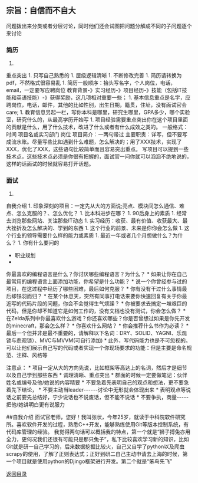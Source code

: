 
## 宗旨：自信而不自大

问题拨出来分类或者分层讨论，同时他们还会试图把问题分解成不同的子问题逐个来讨论

### 简历


1. 
重点突出
1. 
只写自己熟悉的
1. 
层级逻辑清晰
1. 
不断修改完善
1. 
简历请转换为pdf，不然格式很容易乱
1. 
简历一般顺序：抬头写名字，个人岗位，电话，email，一定要写应聘岗位
教育背景-》实习经历-》项目经历-》技能（包括IT技能和英语技能）-》获得奖励，这几项相对重要一些；
1. 
基本信息重点是名字，应聘岗位，电话，邮件，其他的比如性别，出生日期，籍贯，住址，没有面试官会care; 
1. 
教育信息另起一栏，写你本科是哪里，研究生哪里，GPA多少，哪个实验室，研究什么的，从最高学历开始写
1. 
项目经验需要重点突出你在这个项目里面的贡献是什么，用了什么技术，改进了什么或者有什么成效之类的。
一般格式：时间 项目名或实习部门 岗位
项目简介：一两句带过
主要职责：详写，但不要写成流水账。尽量写些比如遇到什么难题，怎么解决的；用了XXX技术，实现了XXX，优化了XXX，这些语句比较简单而且容易突出重点。
写项目可以提到一些技术点，这些技术点必须是你很有把握的，面试官一问你就可以滔滔不绝地说的，这样的话面试的时候就容易打开话题。

### 面试


1. 
自我介绍
1. 
印象深刻的项目：一定先从大的方面说;亮点、模块间怎么通信、难点、怎么克服的？、怎么优化？
1. 
比本科进步在哪？
1. 
90后身上的素质
1. 
经常去浏览那些网站、关注那些IT动态
1. 
实习经历：收获、最有价值、收获最大、最大挫折及怎么解决的、学到的东西
1. 
这个行业的前景、未来是你你会怎么做
1. 
这个行业的领导需要什么样的能力或素质
1. 
最近一年或者几个月想做什么？为什么？
1. 
你有什么要问的
* 职业规划
* 
你最喜欢的编程语言是什么？你讨厌哪些编程语言？为什么？
* 
如果让你在自己最常用的编程语言上面添加功能，你希望是什么功能？
* 
说一个你曾经参与过的项目，在这过程中经历了哪些困难，最后如何克服？
* 
你有没有干过什么事情最后却铩羽而归？
* 
在某个休息天，突然有同事打电话来要你快速回复有关于你最近写的代码片段的问题，你会不会觉得生气烦躁？
* 
你被要求去搞定一堆艰巨的代码，但是你却不知道它是如何工作的，没有文档也没有测试，你会怎么做？
* 
在Zelda系列中你最喜欢什么游戏？你还喜欢哪些？你是否曾想过如果是你先开发的minecraft，那会怎么样？
* 
你喜欢什么网站？
* 
你会推荐什么书作为必读？
* 
最后一个但并非是最不重要的，请解释以下名词：DRY、SOLID、YAGNI、乐观锁与悲观锁）、MVC与MVVM(可自行添加)
* 
此外，写代码能力也是不可忽视的。可以让他们展示自己写的代码或者实现一个你现场要求的功能：但是主要是命名规范、注释、风格等


注意点：
* 
项目一定从大的方向先说，比如框架等高达上的名词，然后才是细节以及自己学到那些东西
* 
调理清晰、重点突出
* 
群面的时候一定要做笔记：伙伴姓名或编号及他/她说的内容精要
* 
不要急着先表明自己的观点和想法，更不要急着先下结论，
* 
不要主动当leader------讨论中无形就会体现出来
* 
表明观点等说话之前要先总结好，宁少说话也不说废话，但不能不说话
* 
不要争执，商量-----把他/她讲明白更有说服力

##自我介绍
面试官老师，您好！我叫张状，今年25岁，就读于中科院软件研究所。喜欢软件开发的过程，熟悉C++开发，能够熟练使用Git等版本控制系统，有代码库管理的经验。
我觉得两句话可以概括我的特点，第一个就是“狮子搏兔亦用全力，更何况我们还很有可能只是那只兔子”，私下比较喜欢学习新的知识，比如Git就是研一自己学习的，后来数据挖掘比较火，自己又自学了python以及爬虫scrapy的使用，了解了正则表达式；正好到研二自己主动申请去上海的时候，第一个项目就是使用python的Djingo框架进行开发。第二个就是“笨鸟先飞”



[返回目录](README.md)